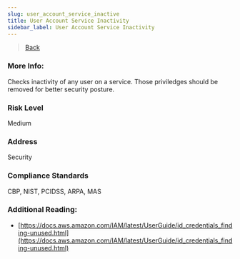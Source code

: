 ```yaml
---
slug: user_account_service_inactive
title: User Account Service Inactivity
sidebar_label: User Account Service Inactivity
---
```

> [Back](../../iamcompliance)

### More Info:
Checks inactivity of any user on a service. Those priviledges should be removed for better security posture.

### Risk Level
Medium

### Address
Security

### Compliance Standards
CBP, NIST, PCIDSS, ARPA, MAS

### Additional Reading:
- [https://docs.aws.amazon.com/IAM/latest/UserGuide/id_credentials_finding-unused.html](https://docs.aws.amazon.com/IAM/latest/UserGuide/id_credentials_finding-unused.html) 
